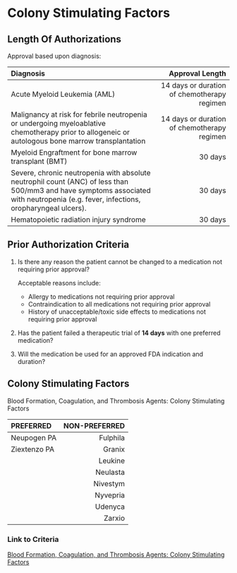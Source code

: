 # Colony Stimulating Factors

## Length Of Authorizations

 Approval based upon diagnosis:

| Diagnosis | Approval Length |
| :--- | ---: |
| Acute Myeloid Leukemia (AML) | 14 days or duration of chemotherapy regimen |
| Malignancy at risk for febrile neutropenia or undergoing myeloablative chemotherapy prior to allogeneic or autologous bone marrow transplantation | 14 days or duration of chemotherapy regimen |
| Myeloid Engraftment for bone marrow transplant (BMT) | 30 days |
| Severe, chronic neutropenia with absolute neutrophil count (ANC) of less than 500/mm3 and have symptoms associated with neutropenia (e.g. fever, infections, oropharyngeal ulcers). | 30 days |
| Hematopoietic radiation injury syndrome | 30 days |

## Prior Authorization Criteria

1. Is there any reason the patient cannot be changed to a medication not requiring prior approval?

    Acceptable reasons include:

    - Allergy to medications not requiring prior approval
    - Contraindication to all medications not requiring prior approval
    - History of unacceptable/toxic side effects to medications not requiring prior approval

2. Has the patient failed a therapeutic trial of **14 days** with one preferred medication?
3. Will the medication be used for an approved FDA indication and duration?

## Colony Stimulating Factors

Blood Formation, Coagulation, and Thrombosis Agents: Colony Stimulating Factors

| PREFERRED | NON-PREFERRED |
| :--- | ---: |
| Neupogen PA  | Fulphila |
| Ziextenzo PA | Granix   |
|   | Leukine  |
|   | Neulasta |
|   | Nivestym |
|   | Nyvepria |
|   | Udenyca  |
|   | Zarxio   |

### Link to Criteria

[Blood Formation, Coagulation, and Thrombosis Agents: Colony Stimulating Factors](https://pharmacy.medicaid.ohio.gov/sites/default/files/20220415_UPDL_Criteria_FINAL_.pdf#page=10)
